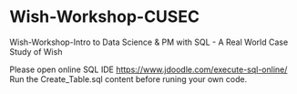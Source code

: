 # Wish-Workshop-CUSEC
Wish-Workshop-Intro to Data Science &amp; PM with SQL - A Real World Case Study of Wish

Please open online SQL IDE https://www.jdoodle.com/execute-sql-online/ 
Run the Create_Table.sql content before runing your own code.
